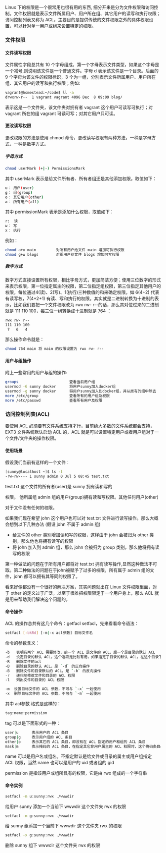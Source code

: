 Linux 下的权限是一个很常用也很有用的东西, 细分开来是分为文件权限和访问控制。文件权限就是表示文件所属用户、用户所在组、其它用户的读写和执行权限；访问控制列表又称为 ACL，主要目的是提供传统的文件权限之外的具体权限设置，可以针对单一用户或组来设置特定的权限。
### 文件权限
#### 文件读写权限
文件属性字段总共有 10 个字母组成，第一个字母表示文件类型，如果这个字母是一个减号,则说明该文件是一个普通文件。字母 d 表示该文件是一个目录。后面的 9 个字母为该文件的权限标识，3 个为一组，分别表示文件所属用户、用户所在组、其它用户的读写和执行权限；例如:
```sh
vagrant@homestead:~/code$ ll -a
drwxrw-r--  1 vagrant vagrant 4096 Dec  8 09:09 blog/
```
表示这是一个文件夹，该文件夹对拥有者 vagrant 这个用户可读写可执行；对 vagrant 所在的组 vagrant 可读可写；对其它用户只可读。
#### 更改读写权限
更改权限的方法是使用 chmod 命令，更改读写权限有两种方法，一种是字母方式，一种是数字方式。
##### 字母方式
```sh
chmod userMark (+|-) PermissionsMark
```
其中 userMark 表示是给文件所有者、所有者组还是其他添加权限，取值如下：
```sh
u： 用户(user)
g： 组(group)
o： 其它用户(other)
a： 所有用户(all)
```
其中 permissionMark 表示是添加什么权限，取值如下：
```sh
r:  读
w： 写
x： 执行
```
例如：
```sh
chmod a+x main         对所有用户给文件 main 增加可执行权限
chmod g+w blogs        对组用户给文件 blogs 增加可写权限
```
##### 数字方式
数字方式直接设置所有权限，相比字母方式，更加简洁方便；使用三位数字的形式来表示权限，第一位指定属主的权限，第二位指定组权限，第三位指定其他用户的权限，每位通过4(读)、2(写)、1(执行)三种数值的和来确定权限。如 6(4+2) 代表有读写权，7(4+2+1) 有读、写和执行的权限。其实就是二进制转换为十进制的表示，比如我们要把一个文件权限改为 rwx rw- r--的话，那么其对位过来的二进制就是 111 110 100，每三位一组转换成十进制就是 764 ：
```sh
rwx rw- r--
111 110 100
 7   6   4
```
那么操作命令就是：
```sh
chmod 764 main 将 main 的权限设置为 rwx rw- r--
```
#### 用户与组操作
附上一些常用的用户与组的操作:
```sh
groups                       查看当前用户组
usermod -G sunny docker      将用户sunny加入docker组
usermod -g sunny docker      将用户sunny加入到docker组，并从原有的组中除去
more /etc/group              查看所有的用户组及权限
more /etc/passwd             查看所有用户及权限
```
### 访问控制列表(ACL)
要使用 ACL 必须要有文件系统支持才行，目前绝大多数的文件系统都会支持，EXT3 文件系统默认启动 ACL 的，ACL 就是可以设置特定用户或者用户组对于一个文件/文件夹的操作权限。
#### 使用场景
假设我们当前有这样的一个文件：
```sh
[sunny@localhost ~]$ ls -l
-rw-rw---- 1 sunny admin 0 Jul 5 08:45 test.txt
```
test.txt 这个文件的所有者(user)是 sunny 拥有读和写的

权限。 他所属组 admin 组的用户(group)拥有读和写权限。其他任何用户(other)

对于文件没有任何的权限。

如果我们现在希望 john 这个用户也可以对 test.txt 文件进行读写操作。那么大概会想到以下几种办法 (假设 john 不属于 admin 组)

* 给文件的 other 类别增加读和写的权限，这样由于 john 会被归为 other 类别，那么他也将拥有读写的权限
* 将 john 加入到 admin 组，那么 john 会被归为 group 类别，那么他将拥有读写的权限

第一种做法的问题在于所有用户都将对 test.txt 拥有读写操作,显然这种做法不可取。第二种做法的问题在于john被赋予了过多的权限，所有属于 admin 组的文件，john 都可以拥有其等同的权限了。

看来好像都没有一个很好的解决方案，其实问题就出在 Linux 文件权限里面，对于 other 的定义过于广泛，以至于很难把权限限定于一个用户身上，那么 ACL 就是用来帮助我们解决这个问题的。
#### 命令操作
ACL 的操作总共有这几个命令：getfacl setfacl，先来看看命令语法：
```sh
setfacl [-bkRd] [-m|-x acl参数] 目标文件名
```
命令的参数含义：
```sh
-b   表明有两个 ACL 需要修改，前一个 ACL 是文件的 ACL，后一个是目录的默认 ACL
-d   设定目录的默认 ACL，这个选项是比较有用，如果指定了目录的默认 ACL，在这个目录下新建的文件或目录都会继承目录的 ACL
-R   删除文件的acl
-D   删除目录的默认 ACL，是 `-d` 的反向操作
-B   删除文件和目录默认的 ACL，是 `-b` 的反向操作
-r   递归地修改文件和目录的 ACL 权限
-l   列出文件和目录的 ACL 权限

-m  设置目标文件的 ACL 参数，不可与 `-x` 一起使用
-x  删除目标文件的 ACL 参数，不可与 `-m` 一起使用
```
其中 acl参数 格式是这样的：
```sh
tag:name:permission
```
tag 可以是下面形式的一种：
```sh
user|u      表示用户的 ACL 条目
group|g     表示用户组的 ACL 条目
other|o     表示其它的 ACL 条目，即没有在 ACL 指定的用户和组的 ACL 条目
mask|m      表示掩码的 ACL 条目，在指定其它非用户属主的 ACL 权限时，这个掩码条目必须被指定，否则命令会出错
```
name 可以是用户名或组名。不指定默认是给文件或目录的属主或用户组指定 ACL 权限，当然 name 也可以是用户的 uid 或者组的 gid

permission 是指该用户或组所具有的权限，它是由 rwx 组成的一个字符串
#### 命令实例
```sh
setfacl -m u:sunny:rwx ./wwwdir
```
给用户 sunny 添加一个当前下 wwwdir 这个文件夹 rwx 的权限
```sh
setfacl -m g:sunny:rwx ./wwwdir
```
给 sunny 组添加一个当前下 wwwdir 这个文件夹 rwx 的权限
```sh
setfacl -x g:sunny:rwx ./wwwdir
```
删除 sunny 组下 wwwdir 这个文件夹 rwx 的权限
